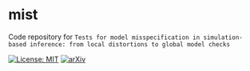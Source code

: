 # mist

Code repository for `Tests for model misspecification in simulation-based inference: from local distortions to global model checks`

[![License: MIT](https://img.shields.io/badge/License-MIT-red.svg)](https://opensource.org/licenses/MIT)
[![arXiv](https://img.shields.io/badge/arXiv-2412.xxxxx%20-green.svg)](https://arxiv.org/abs/2412.xxxxx)

  
